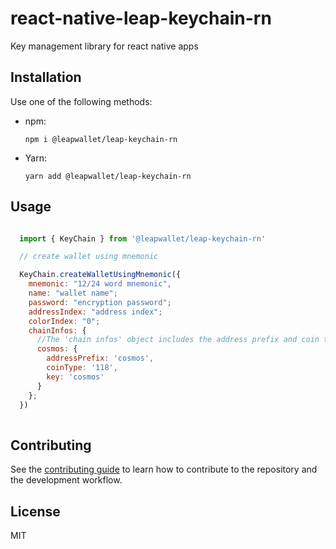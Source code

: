 # react-native-leap-keychain-rn

Key management library for react native apps

## Installation

Use one of the following methods:

- npm:
  ```shell
  npm i @leapwallet/leap-keychain-rn
  ```
- Yarn:
  ```shell
  yarn add @leapwallet/leap-keychain-rn
  ```
  
## Usage

```javascript

  import { KeyChain } from '@leapwallet/leap-keychain-rn'

  // create wallet using mnemonic

  KeyChain.createWalletUsingMnemonic({
    mnemonic: "12/24 word mnemonic",
    name: "wallet name";
    password: "encryption password";
    addressIndex: "address index";
    colorIndex: "0";
    chainInfos: {
      //The 'chain infos' object includes the address prefix and coin type for the chains for which wallet creation is required.
      cosmos: {
        addressPrefix: 'cosmos',
        coinType: '118',
        key: 'cosmos'
      }
    };
  })
  

```

## Contributing

See the [contributing guide](CONTRIBUTING.md) to learn how to contribute to the repository and the development workflow.

## License

MIT
